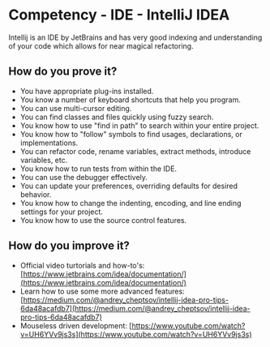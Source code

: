 # Competency - IDE - IntelliJ IDEA

Intellij is an IDE by JetBrains and has very good indexing and understanding of your code which allows for near magical refactoring.

## How do you prove it?

* You have appropriate plug-ins installed.
* You know a number of keyboard shortcuts that help you program.
* You can use multi-cursor editing.
* You can find classes and files quickly using fuzzy search.
* You know how to use "find in path" to search within your entire project.
* You know how to "follow" symbols to find usages, declarations, or implementations.
* You can refactor code, rename variables, extract methods, introduce variables, etc.
* You know how to run tests from within the IDE.
* You can use the debugger effectively.
* You can update your preferences, overriding defaults for desired behavior.
* You know how to change the indenting, encoding, and line ending settings for your project.
* You know how to use the source control features.

## How do you improve it?

* Official video turtorials and how-to's: [https://www.jetbrains.com/idea/documentation/](https://www.jetbrains.com/idea/documentation/)
* Learn how to use some more advanced features: [https://medium.com/@andrey_cheptsov/intellij-idea-pro-tips-6da48acafdb7](https://medium.com/@andrey_cheptsov/intellij-idea-pro-tips-6da48acafdb7)
* Mouseless driven development: [https://www.youtube.com/watch?v=UH6YVv9js3s](https://www.youtube.com/watch?v=UH6YVv9js3s)